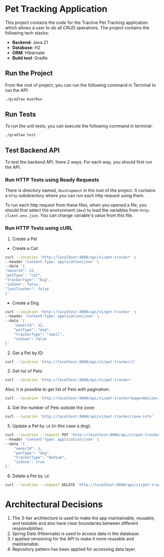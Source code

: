 # Pet Tracking Application

This project contains the code for the Tractive Pet Tracking application which allows a user to do all CRUD operations. The project contains the following tech stacks:

- **Backend**: Java 21
- **Database**: H2
- **ORM**: Hibernate
- **Build tool**: Gradle

## **Run the Project**

From the root of project, you can run the following command in Terminal to run the API:

```bash
./gradlew bootRun
```

## **Run Tests**

To run the unit tests, you can execute the following command in terminal:

```bash
./gradlew test
```

## **Test Backend API**

To test the backend API, there 2 ways. For each way, you should first run the API.


### Run HTTP Tests using Ready Requests

There is directory named, `development` in the root of the project. It contains a `http` subdirectory where you can run each http request using them.

To run each http request from these files, when you opened a file, you should first select the environment (`dev`) to load the variables from `http-client.env.json`. You can change variable's value from this file.


### Run HTTP Tests using cURL

1. Create a Pet
    
- Create a Cat:

```bash
curl --location 'http://localhost:8080/api/v1/pet-tracker' \
--header 'Content-Type: application/json' \
--data '{
"ownerId": 15,
"petType": "cat",
"trackerType": "big",
"inZone": false,
"lostTracker": false
}'
```

- Create a Dog

```bash
curl --location 'http://localhost:8080/api/v1/pet-tracker' \
--header 'Content-Type: application/json' \
--data '{
    "ownerId": 22,
    "petType": "dog",
    "trackerType": "small",
    "inZone": false
}'
```

2. Get a Pet by ID:

```bash
curl --location 'http://localhost:8080/api/v1/pet-tracker/1'
```

3. Get list of Pets:

```bash
curl --location 'http://localhost:8080/api/v1/pet-tracker'
```

Also, it is possible to get list of Pets with pagination:

```bash
curl --location 'http://localhost:8080/api/v1/pet-tracker?page=0&size=10'
```

4. Get the number of Pets outside the zone:

```bash
curl --location 'http://localhost:8080/api/v1/pet-tracker/zone-info'
```

5. Update a Pet by `id` (in this case a dog):

```bash
curl --location --request PUT 'http://localhost:8080/api/v1/pet-tracker/2' \
--header 'Content-Type: application/json' \
--data '{
    "ownerId": 1,
    "petType": "dog",
    "trackerType": "medium",
    "inZone": true
}'
```

6. Delete a Pet by `id`:

```bash
curl --location --request DELETE 'http://localhost:8080/api/v1/pet-tracker/1'
```

# **Architectural Decisions**

1. The 3-tier architecture is used to make the app maintainable, reusable, and testable and also have clear boundaries between different responsibilities.
2. Spring Data (Hibernate) is used to access data in the database.
3. I applied versioning for the API to make it more reusable and maintainable.
4. Repository pattern has been applied for accessing data layer.
